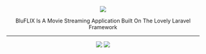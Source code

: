 <p align="center">
<img src="https://s8.postimg.cc/gbwj6xckl/Blu_FLIX.png"/>
</p>

<p align="center">
BluFLIX Is A Movie Streaming Application Built On The Lovely Laravel Framework
</p>
<hr>
<p align="center">
<a href="http://laravel.com"><img src="https://img.shields.io/badge/Laravel-5.6.26-f4645f.svg" /></a>
<a href="https://github.com/UNIT3D/UNIT3D/blob/master/LICENSE"><img src="https://img.shields.io/aur/license/yaourt.svg" /></a>
</p>
